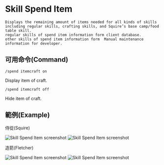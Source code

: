 # Skill Spend Item

    Displays the remaining amount of items needed for all kinds of skills 
    including regular skills, crafting skills, and Squire’s base camp/food table skill.
    regular skills of spend item information form client database.
    other skills of spend item information form  Manual maintenance information for developer.

## 可用命令(Command)

    /spend itemcraft on

Display item of craft.

    /spend itemcraft off

Hide item of craft.

## 範例(Example)

侍從(Squire)

![Skill Spend Item screenshot](https://i.imgur.com/Hz9e6xS.png)
![Skill Spend Item screenshot](https://i.imgur.com/mZOxx8F.png)

造箭(Fletcher)

![Skill Spend Item screenshot](https://i.imgur.com/MPC2UZO.png)
![Skill Spend Item screenshot](https://i.imgur.com/XGc1lIg.png)

